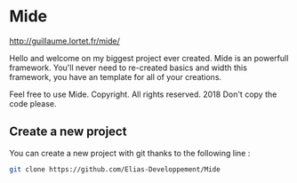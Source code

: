 # Mide
http://guillaume.lortet.fr/mide/

Hello and welcome on my biggest project ever created.
Mide is an powerfull framework. You'll never need to re-created basics and width this framework, you have an template for all of your creations.

Feel free to use Mide.
Copyright. All rights reserved. 2018 
Don't copy the code please.

## Create a new project

You can create a new project with git thanks to the following line :

```sh
git clone https://github.com/Elias-Developpement/Mide
```
